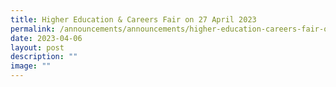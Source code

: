 ```yaml
---
title: Higher Education & Careers Fair on 27 April 2023
permalink: /announcements/announcements/higher-education-careers-fair-on-27-april-2023/
date: 2023-04-06
layout: post
description: ""
image: ""
---
```

